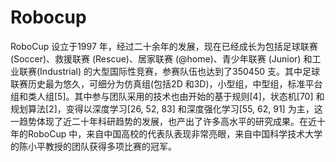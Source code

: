 # Robocup

RoboCup 设立于1997 年，经过二十余年的发展，现在已经成长为包括足球联赛(Soccer)、救援联赛 (Rescue)、居家联赛 (@home)、青少年联赛 (Junior) 和工业联赛(Industrial) 的大型国际性竞赛，参赛队伍也达到了350­450 支。其中足球联赛历史最为悠久，可细分为仿真组(包括2D 和3D)，小型组，中型组，标准平台组和类人组[5]。其中参与团队采用的技术也由开始的基于规则[4]，状态机[70] 和规划算法[2]，变得以深度学习[26, 52, 83] 和深度强化学习[55, 62, 91] 为主，这一趋势体现了近二十年科研趋势的发展，也产出了许多高水平的研究成果。在近十年的RoboCup 中，来自中国高校的代表队表现非常亮眼，来自中国科学技术大学的陈小平教授的团队获得多项比赛的冠军。
